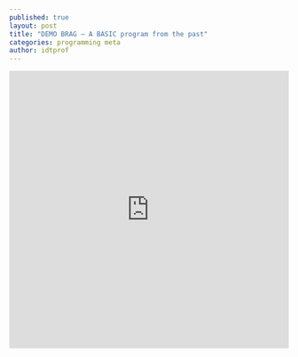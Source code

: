 ```yaml
---
published: true
layout: post
title: "DEMO BRAG — A BASIC program from the past"
categories: programming meta
author: idtprof
---
```


<script src="//repl.it/embed/Bx7D/6.js"></script>

<iframe frameborder="0" width="100%" height="500px" src="https://replit.com/@idtprof/DEMO-BRAG-in-Python#main.py?lite=true"></iframe>

